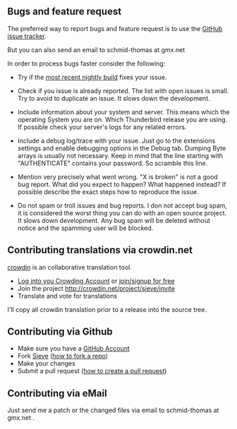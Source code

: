 ## Bugs and feature request

The preferred way to report bugs and feature request is to use the
[GitHub issue tracker](http://github.com/thsmi/sieve/issues).

But you can also send an email to schmid-thomas at gmx.net

In order to process bugs faster consider the following:

* Try if the [most recent nightly build](https://github.com/thsmi/sieve/blob/master/nightly/README.md) fixes your issue.

* Check if you issue is already reported. The list with open issues is small.
  Try to avoid to duplicate an issue. It slows down the development.

* Include information about your system and server. This means which
  the operating System you are on. Which Thunderbird release you are using.
  If possible check your server's logs for any related errors.

* Include a debug log/trace with your issue. Just go to the extensions settings
  and enable debugging options in the Debug tab. Dumping Byte arrays is usually not
  necessary. Keep in mind that the line starting with "AUTHENTICATE" contains
  your password. So scramble this line.

* Mention very precisely what went wrong. "X is broken" is not a good bug
  report. What did you expect to happen? What happened instead? If possible
  describe the exact steps how to reproduce the issue.

* Do not spam or troll issues and bug reports. I don not accept bug spam, it is
  considered the worst thing you can do with an open source project. It slows down
  development. Any bug spam will be deleted without notice and the spamming user
  will be blocked.

## Contributing translations via crowdin.net

[crowdin](http://www.crowdin.net) is an collaborative translation tool.

- [Log into you Crowding Account](http://crowdin.net/login) or [join/signup for free](http://crowdin.net/join)
- Join the project http://crowdin.net/project/sieve/invite
- Translate and vote for translations

I'll copy all crowdin translation prior to a release into the source tree.

## Contributing via Github

- Make sure you have a [GitHub Account](https://github.com/signup/free)
- Fork [Sieve](https://github.com/thsmi/sieve/)
  ([how to fork a repo](https://help.github.com/articles/fork-a-repo))
- Make your changes
- Submit a pull request
([how to create a pull request](https://help.github.com/articles/fork-a-repo))

## Contributing via eMail

Just send me a patch or the changed files via email to schmid-thomas at gmx.net .
